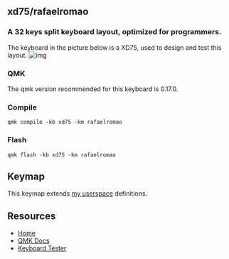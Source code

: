 ## xd75/rafaelromao
### A 32 keys split keyboard layout, optimized for programmers.

The keyboard in the picture below is a XD75, used to design and test this layout.
![img](https://i.imgur.com/64Agojj.jpeg)

### QMK

The qmk version recommended for this keyboard is 0.17.0.

### Compile

`qmk compile -kb xd75 -km rafaelromao`

### Flash

`qmk flash -kb xd75 -km rafaelromao`

## Keymap

This keymap extends [my userspace](../../../../../users/rafaelromao/readme.md) definitions.

## Resources

- [Home](https://github.com/rafaelromao/keyboards)
- [QMK Docs](https://docs.qmk.fm)
- [Keyboard Tester](https://config.qmk.fm/#/test)

